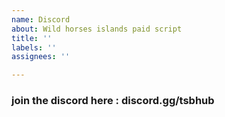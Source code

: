 ```yaml
---
name: Discord
about: Wild horses islands paid script
title: ''
labels: ''
assignees: ''

---
```


### join the discord here : discord.gg/tsbhub
